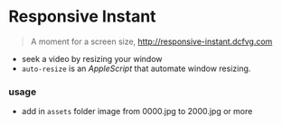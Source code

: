 # Responsive Instant
> A moment for a screen size, http://responsive-instant.dcfvg.com

- seek a video by resizing your window
- `auto-resize` is an _AppleScript_ that automate window resizing.

### usage
- add in `assets` folder image from 0000.jpg to 2000.jpg or more
